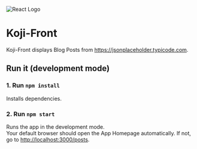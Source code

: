 ![React Logo](https://upload.wikimedia.org/wikipedia/commons/thumb/a/a7/React-icon.svg/320px-React-icon.svg.png)

# Koji-Front

Koji-Front displays Blog Posts from https://jsonplaceholder.typicode.com.

## Run it (development mode)

### 1. Run `npm install`

Installs dependencies.

### 2. Run `npm start`

Runs the app in the development mode.<br />
Your default browser should open the App Homepage automatically. If not, go to [http://localhost:3000/posts](http://localhost:3000/posts).
